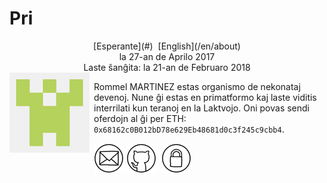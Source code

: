 Pri
===

<center>[Esperante](#)  [English](/en/about)</center>
<center>la 27-an de Aprilo 2017</center>
<center>Laste ŝanĝita: la 21-an de Februaro 2018</center>

<img style="margin-right: 0.5em; margin-bottom: 0.5em;" src="/bildoj/identicon.png" alt="Ve!" title="Ve!" align="left" />

Rommel MARTINEZ estas organismo de nekonataj devenoj. Nune ĝi estas en primatformo kaj laste viditis interrilati kun teranoj en la Laktvojo. Oni povas sendi oferdojn al ĝi per ETH: `0x68162c0B012bD78e629Eb48681d0c3f245c9cbb4`.

[![ebzzry@ebzzry.io](/bildoj/icon_mail_01_48x48.png "ebzzry@ebzzry.io")](mailto:ebzzry@ebzzry.io) [![github.com/ebzzry](/bildoj/icon_github_01_48x48.png "github.com/ebzzry")](https://github.com/ebzzry)  [![GPG](/bildoj/icon_gnupg_01_48x48.png "GPG")](/sxlosiloj/ebzzry-gnupg.pub) 
